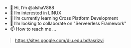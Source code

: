- 👋 Hi, I’m @alshaV888
- 👀 I’m interested in LINUX
- 🌱 I’m currently learning Cross Platform Development
- 💞️ I’m looking to collaborate on "Serveerless Framework"
- 📫 How to reach me ... 
> https://sites.google.com/diu.edu.bd/asrizvi

<!---
alshaV888/alshaV888 is a ✨ special ✨ repository because its `README.md` (this file) appears on your GitHub profile.
You can click the Preview link to take a look at your changes.
--->
